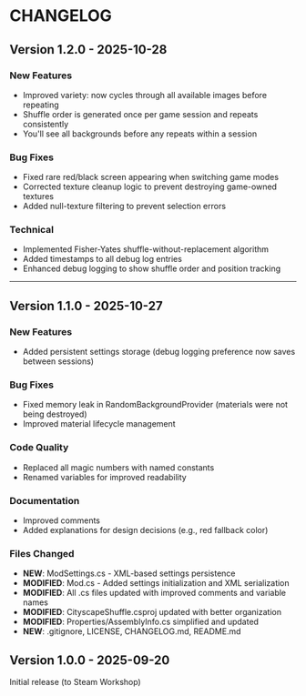 # CHANGELOG

## Version 1.2.0 - 2025-10-28

### New Features
- Improved variety: now cycles through all available images before repeating
- Shuffle order is generated once per game session and repeats consistently
- You'll see all backgrounds before any repeats within a session

### Bug Fixes
- Fixed rare red/black screen appearing when switching game modes
- Corrected texture cleanup logic to prevent destroying game-owned textures
- Added null-texture filtering to prevent selection errors

### Technical
- Implemented Fisher-Yates shuffle-without-replacement algorithm
- Added timestamps to all debug log entries
- Enhanced debug logging to show shuffle order and position tracking

---

## Version 1.1.0 - 2025-10-27

### New Features
- Added persistent settings storage (debug logging preference now saves between sessions)

### Bug Fixes
- Fixed memory leak in RandomBackgroundProvider (materials were not being destroyed)
- Improved material lifecycle management

### Code Quality
- Replaced all magic numbers with named constants
- Renamed variables for improved readability

### Documentation
- Improved comments
- Added explanations for design decisions (e.g., red fallback color)

### Files Changed
- **NEW**: ModSettings.cs - XML-based settings persistence
- **MODIFIED**: Mod.cs - Added settings initialization and XML serialization
- **MODIFIED**: All .cs files updated with improved comments and variable names
- **MODIFIED**: CityscapeShuffle.csproj updated with better organization
- **MODIFIED**: Properties/AssemblyInfo.cs simplified and updated
- **NEW**: .gitignore, LICENSE, CHANGELOG.md, README.md


## Version 1.0.0 - 2025-09-20

Initial release (to Steam Workshop)
